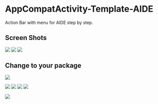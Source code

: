 # AppCompatActivity-Template-AIDE
Action Bar with menu for AIDE step by step.

## Screen Shots

![](https://github.com/MrKhantee/AppCompatActivity-Template-AIDE/blob/master/screenshots/Screenshot_1.png)
![](https://github.com/MrKhantee/AppCompatActivity-Template-AIDE/blob/master/screenshots/Screenshot_1_1.jpg)
![](https://github.com/MrKhantee/AppCompatActivity-Template-AIDE/blob/master/screenshots/Screenshot_1_2.jpg)


## Change to your package

![](https://github.com/MrKhantee/AppCompatActivity-Template-AIDE/blob/master/screenshots/Screenshot_2.jpg)


![](https://github.com/MrKhantee/AppCompatActivity-Template-AIDE/blob/master/screenshots/Screenshot_3.jpg)
![](https://github.com/MrKhantee/AppCompatActivity-Template-AIDE/blob/master/screenshots/Screenshot_2_1.jpg)
![](https://github.com/MrKhantee/AppCompatActivity-Template-AIDE/blob/master/screenshots/Screenshot_2_2.jpg)
![](https://github.com/MrKhantee/AppCompatActivity-Template-AIDE/blob/master/screenshots/Screenshot_2_3.jpg)


![](https://github.com/MrKhantee/AppCompatActivity-Template-AIDE/blob/master/screenshots/Screenshot_4.jpg)


